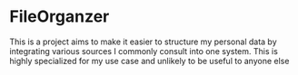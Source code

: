 # FileOrganzer
This is a project aims to make it easier to structure my personal data by integrating various sources I commonly consult into one system. This is highly specialized for my use case and unlikely to be useful to anyone else
